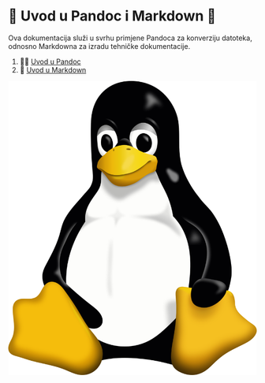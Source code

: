 # 🍕 Uvod u Pandoc i Markdown 🍕
Ova dokumentacija služi u svrhu primjene Pandoca za konverziju datoteka, odnosno Markdowna za izradu tehničke dokumentacije.

1. 🍄‍🟫 [Uvod u Pandoc](02-pandoc-primjeri-konverzije.md) 
2. 🎂 [Uvod u Markdown](docs/01-markdown-primjeri.md)

![Tux](Tux.png)
<img asrc="Tux.png" width="30%">
